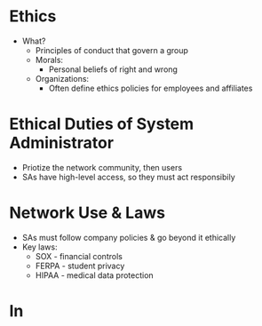 # Ethics
- What?
	- Principles of conduct that govern a group
	- Morals:
		- Personal beliefs of right and wrong
	- Organizations:
		- Often define ethics policies for employees and affiliates

# Ethical Duties of System Administrator
- Priotize the network community, then users
- SAs have high-level access, so they must act responsibily

# Network Use & Laws
- SAs must follow company policies & go beyond it ethically
- Key laws:
	- SOX - financial controls
	- FERPA - student privacy
	- HIPAA - medical data protection

# In